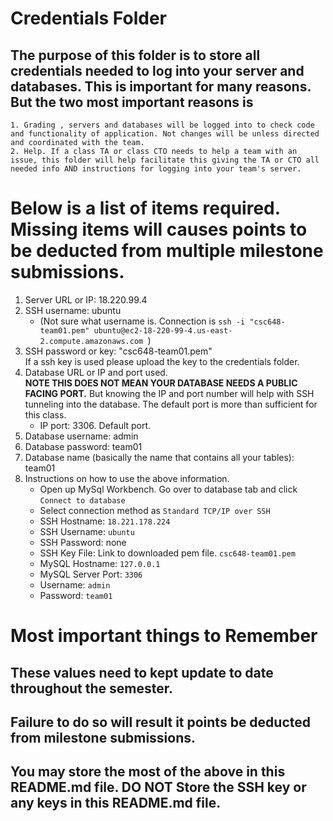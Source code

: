 # Credentials Folder

## The purpose of this folder is to store all credentials needed to log into your server and databases. This is important for many reasons. But the two most important reasons is
    1. Grading , servers and databases will be logged into to check code and functionality of application. Not changes will be unless directed and coordinated with the team.
    2. Help. If a class TA or class CTO needs to help a team with an issue, this folder will help facilitate this giving the TA or CTO all needed info AND instructions for logging into your team's server. 


# Below is a list of items required. Missing items will causes points to be deducted from multiple milestone submissions.

1. Server URL or IP: 18.220.99.4
2. SSH username: ubuntu  
    - (Not sure what username is. Connection is `ssh -i "csc648-team01.pem" ubuntu@ec2-18-220-99-4.us-east-2.compute.amazonaws.com
`)
3. SSH password or key: "csc648-team01.pem"
    <br> If a ssh key is used please upload the key to the credentials folder.
4. Database URL or IP and port used.
    <br><strong> NOTE THIS DOES NOT MEAN YOUR DATABASE NEEDS A PUBLIC FACING PORT.</strong> But knowing the IP and port number will help with SSH tunneling into the database. The default port is more than sufficient for this class.
    - IP port: 3306. Default port. 
5. Database username: admin
6. Database password: team01
7. Database name (basically the name that contains all your tables): team01
8. Instructions on how to use the above information.
    - Open up MySql Workbench. Go over to database tab and click `Connect to database`
    - Select connection method as `Standard TCP/IP over SSH`
    - SSH Hostname: `18.221.178.224`
    - SSH Username: `ubuntu`
    - SSH Password: none
    - SSH Key File: Link to downloaded pem file. `csc648-team01.pem`
    - MySQL Hostname: `127.0.0.1`
    - MySQL Server Port: `3306`
    - Username: `admin`
    - Password: `team01`

# Most important things to Remember
## These values need to kept update to date throughout the semester. <br>
## <strong>Failure to do so will result it points be deducted from milestone submissions.</strong><br>
## You may store the most of the above in this README.md file. DO NOT Store the SSH key or any keys in this README.md file.
